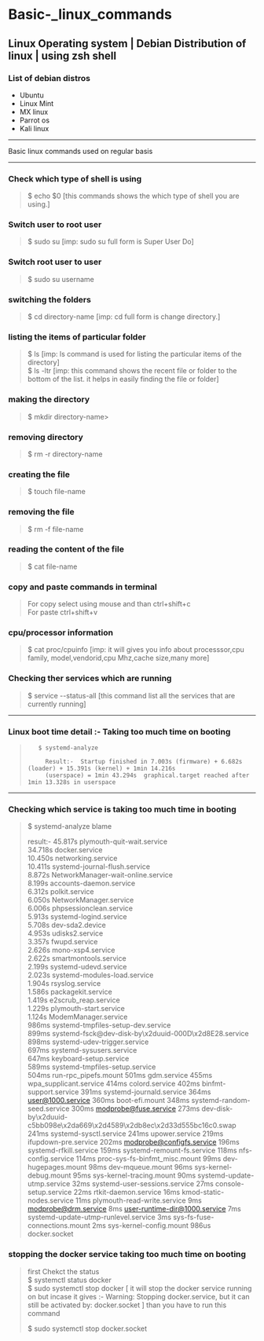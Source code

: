 # Basic-_linux_commands   

##  Linux Operating system  | Debian  Distribution of linux | using zsh shell

### List of debian distros
* Ubuntu
* Linux Mint
* MX linux
* Parrot os
* Kali linux

<hr>

Basic linux commands used on regular basis  <br>



<hr>

### Check which type of shell is using 
  <blockquote>
  $ echo $0     [this commands shows the which type of shell you are using.]
 </blockquote>


### Switch  user to root user
 <blockquote>
   $ sudo su     [imp: sudo su  full form is Super  User Do]
 </blockquote>
 
 ### Switch  root user to user
 <blockquote>
   $ sudo su   username
 </blockquote>

 ### switching the folders
 <blockquote>
   $ cd directory-name [imp: cd full form is change directory.]
 </blockquote>
 
 
 
 ### listing the items of particular folder 
 <blockquote>
   $ ls            [imp: ls command is used for listing the particular items of the directory] <br>
   $ ls -ltr       [imp: this command shows the recent file or folder to the bottom of the list. it helps in easily finding the file or folder] 
 </blockquote>
 
 
 ### making the directory
 <blockquote>
   $ mkdir directory-name> 
 </blockquote>
 
### removing directory
 <blockquote>
   $ rm -r directory-name
 </blockquote>
 
 
 
 
 
 ### creating the file
 <blockquote>
   $ touch file-name
 </blockquote>
 
 ### removing the file
 <blockquote>
   $ rm -f file-name
 </blockquote>
 
 
 ### reading the content of the file
 <blockquote>
   $ cat file-name
 </blockquote>
 
 
 ### copy and paste commands in terminal
 <blockquote>
    For copy select using mouse and than ctrl+shift+c  <br>
    For paste  ctrl+shift+v
 </blockquote>

### cpu/processor information
 <blockquote>
   $ cat proc/cpuinfo   [imp: it will gives you info about processsor,cpu family, model,vendorid,cpu Mhz,cache size,many more]
 </blockquote>
 
 
 
  ### Checking ther services which are  running 
 <blockquote>
    $ service --status-all     [this command list all the services that are currently running]
 </blockquote>
 
 
 
 <hr>
 
 ### Linux boot time  detail :- Taking too much time on booting 
   
  <blockquote>
    
       $ systemd-analyze
      
         Result:-  Startup finished in 7.003s (firmware) + 6.682s (loader) + 15.391s (kernel) + 1min 14.216s
         (userspace) = 1min 43.294s  graphical.target reached after 1min 13.328s in userspace

  </blockquote>
  <hr>
 
 ### Checking which service is taking too much time in booting
 <blockquote>
  
 $ systemd-analyze blame <br>
  
 result:- 
 45.817s plymouth-quit-wait.service  <br>
34.718s docker.service <br>
10.450s networking.service <br>
10.411s systemd-journal-flush.service  <br>
 8.872s NetworkManager-wait-online.service <br>
 8.199s accounts-daemon.service <br>
 6.312s polkit.service <br>
 6.050s NetworkManager.service  <br>
 6.006s phpsessionclean.service  <br>
 5.913s systemd-logind.service  <br>
 5.708s dev-sda2.device  <br>
 4.953s udisks2.service  <br>
 3.357s fwupd.service  <br>
 2.626s mono-xsp4.service  <br>
 2.622s smartmontools.service  <br>
 2.199s systemd-udevd.service  <br>
 2.023s systemd-modules-load.service  <br>
 1.904s rsyslog.service  <br>
 1.586s packagekit.service  <br>
 1.419s e2scrub_reap.service  <br>
 1.229s plymouth-start.service  <br>
 1.124s ModemManager.service  <br>
  986ms systemd-tmpfiles-setup-dev.service  <br>
  899ms systemd-fsck@dev-disk-by\x2duuid-000D\x2d8E28.service  <br>
  898ms systemd-udev-trigger.service  <br>
  697ms systemd-sysusers.service  <br>
  647ms keyboard-setup.service  <br>
  589ms systemd-tmpfiles-setup.service  <br>
  504ms run-rpc_pipefs.mount
  501ms gdm.service
  455ms wpa_supplicant.service
  414ms colord.service
  402ms binfmt-support.service
  391ms systemd-journald.service
  364ms user@1000.service
  360ms boot-efi.mount
  348ms systemd-random-seed.service
  300ms modprobe@fuse.service
  273ms dev-disk-by\x2duuid-c5bb098e\x2da669\x2d4589\x2db8ec\x2d33d555bc16c0.swap
  241ms systemd-sysctl.service
  241ms upower.service
  219ms ifupdown-pre.service
  202ms modprobe@configfs.service
  196ms systemd-rfkill.service
  159ms systemd-remount-fs.service
  118ms nfs-config.service
  114ms proc-sys-fs-binfmt_misc.mount
   99ms dev-hugepages.mount
   98ms dev-mqueue.mount
   96ms sys-kernel-debug.mount
   95ms sys-kernel-tracing.mount
   90ms systemd-update-utmp.service
   32ms systemd-user-sessions.service
   27ms console-setup.service
   22ms rtkit-daemon.service
   16ms kmod-static-nodes.service
   11ms plymouth-read-write.service
    9ms modprobe@drm.service
    8ms user-runtime-dir@1000.service
    7ms systemd-update-utmp-runlevel.service
    3ms sys-fs-fuse-connections.mount
    2ms sys-kernel-config.mount
  986us docker.socket

 </blockquote>

 
 
 ### stopping the docker service taking too much time on booting
  
   <blockquote>
   first Chekct the status <br>
   $ systemctl status docker  <br>
   $  sudo systemctl stop docker     [ it will stop the docker service running on but incase  it gives :- Warning: Stopping docker.service, but it can still be activated by:   docker.socket ]  than you have to run this command <br>
      
   $ sudo systemctl stop docker.socket
 
   </blockquote>
  
 
 
 
 


